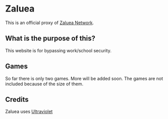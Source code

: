 # Zaluea
This is an official proxy of [Zaluea Network](https://discord.gg/8SDaUugBqu).

## What is the purpose of this?
This website is for bypassing work/school security.

## Games
So far there is only two games. More will be added soon.
The games are not included because of the size of them.

## Credits
Zaluea uses [Ultraviolet](https://github.com/titaniumnetwork-dev/Ultraviolet)
